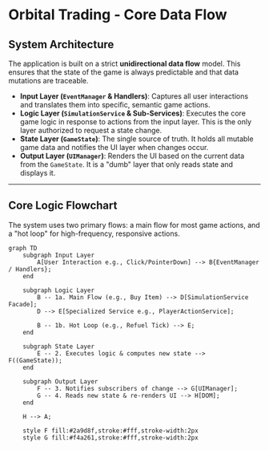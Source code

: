 # Orbital Trading - Core Data Flow

## System Architecture

The application is built on a strict **unidirectional data flow** model. This ensures that the state of the game is always predictable and that data mutations are traceable.

-   **Input Layer (`EventManager` & Handlers)**: Captures all user interactions and translates them into specific, semantic game actions.
-   **Logic Layer (`SimulationService` & Sub-Services)**: Executes the core game logic in response to actions from the input layer. This is the only layer authorized to request a state change.
-   **State Layer (`GameState`)**: The single source of truth. It holds all mutable game data and notifies the UI layer when changes occur.
-   **Output Layer (`UIManager`)**: Renders the UI based on the current data from the `GameState`. It is a "dumb" layer that only reads state and displays it.

---

## Core Logic Flowchart

The system uses two primary flows: a main flow for most game actions, and a "hot loop" for high-frequency, responsive actions.

```mermaid
graph TD
    subgraph Input Layer
        A[User Interaction e.g., Click/PointerDown] --> B{EventManager / Handlers};
    end

    subgraph Logic Layer
        B -- 1a. Main Flow (e.g., Buy Item) --> D[SimulationService Facade];
        D --> E[Specialized Service e.g., PlayerActionService];

        B -- 1b. Hot Loop (e.g., Refuel Tick) --> E;
    end

    subgraph State Layer
        E -- 2. Executes logic & computes new state --> F((GameState));
    end

    subgraph Output Layer
        F -- 3. Notifies subscribers of change --> G[UIManager];
        G -- 4. Reads new state & re-renders UI --> H[DOM];
    end

    H --> A;

    style F fill:#2a9d8f,stroke:#fff,stroke-width:2px
    style G fill:#f4a261,stroke:#fff,stroke-width:2px